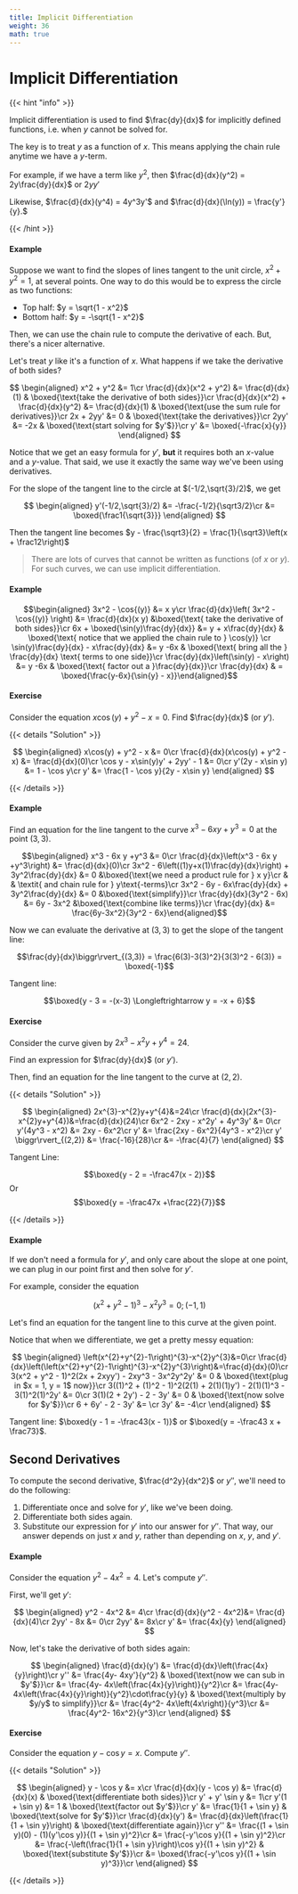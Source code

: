 ```yaml
---
title: Implicit Differentiation
weight: 36
math: true
---
```



# Implicit Differentiation

{{< hint "info" >}}

Implicit differentiation is used to find $\frac{dy}{dx}$ for implicitly defined functions, i.e. when $y$ cannot be solved for.
 
The key is to treat $y$ as a function of $x$. This means applying the chain rule anytime we have a $y$-term.

For example, if we have a term like $y^2$, then $\frac{d}{dx}(y^2) = 2y\frac{dy}{dx}$ or $2yy'$

Likewise, $\frac{d}{dx}(y^4) = 4y^3y'$ and $\frac{d}{dx}(\ln(y)) = \frac{y'}{y}.$

{{< /hint >}}

#### Example

Suppose we want to find the slopes of lines tangent to the unit circle, $x^2 + y^2 = 1$, at several points. One way to do this would be to express the circle as two functions: 

- Top half: $y = \sqrt{1 - x^2}$
- Bottom half: $y = -\sqrt{1 - x^2}$

Then, we can use the chain rule to compute the derivative of each. But, there's a nicer alternative. 

Let's treat $y$ like it's a function of $x$. What happens if we take the derivative of both sides?

$$
\begin{aligned}
x^2 + y^2 &= 1\cr
\frac{d}{dx}(x^2 + y^2) &= \frac{d}{dx}(1)
 &  \boxed{\text{take the derivative of both sides}}\cr
\frac{d}{dx}(x^2) + \frac{d}{dx}(y^2) &= \frac{d}{dx}(1)
 &  \boxed{\text{use the sum rule for derivatives}}\cr
2x + 2yy' &= 0
 &  \boxed{\text{take the derivatives}}\cr
2yy' &= -2x
 &  \boxed{\text{start solving for $y'$}}\cr
y' &= \boxed{-\frac{x}{y}}
\end{aligned}
$$

Notice that we get an easy formula for $y'$, **but** it requires both an $x$-value and a $y$-value. That said, we use it exactly the same way we've been using derivatives. 

For the slope of the tangent line to the circle at $(-1/2,\sqrt{3}/2)$, we get

$$
\begin{aligned}
y'(-1/2,\sqrt{3}/2) &= -\frac{-1/2}{\sqrt3/2}\cr
&= \boxed{\frac1{\sqrt{3}}}
\end{aligned}
$$

Then the tangent line becomes $y - \frac{\sqrt3}{2} = \frac{1}{\sqrt3}\left(x + \frac12\right)$

> There are lots of curves that cannot be written as functions (of $x$ or $y$). For such curves, we can use implicit differentiation. 

#### Example

$$\begin{aligned}
3x^2 - \cos{(y)} &= x y\cr
\frac{d}{dx}\left( 3x^2 - \cos{(y)} \right) &= \frac{d}{dx}(x y) &\boxed{\text{ take the derivative of both sides}}\cr
6x + \boxed{\sin(y)\frac{dy}{dx}} &= y + x\frac{dy}{dx} & \boxed{\text{ notice that we applied the chain rule to } \cos(y)} \cr
\sin(y)\frac{dy}{dx} - x\frac{dy}{dx} &= y -6x & \boxed{\text{ bring all the } \frac{dy}{dx} \text{ terms to one side}}\cr
\frac{dy}{dx}\left(\sin(y) - x\right) &= y -6x & \boxed{\text{ factor out a }\frac{dy}{dx}}\cr
\frac{dy}{dx} & = \boxed{\frac{y-6x}{\sin{y} - x}}\end{aligned}$$


#### Exercise

Consider the equation $x\cos(y) + y^2 - x = 0$. Find $\frac{dy}{dx}$ (or $y'$). 


{{< details "Solution" >}}

$$
\begin{aligned}
x\cos(y) + y^2 - x &= 0\cr
\frac{d}{dx}(x\cos(y) + y^2 - x) &= \frac{d}{dx}(0)\cr
\cos y - x\sin(y)y' + 2yy' - 1 &= 0\cr
y'(2y - x\sin y) &= 1 - \cos y\cr
y' &= \frac{1 - \cos y}{2y - x\sin y}
\end{aligned}
$$

{{< /details >}}


#### Example

Find an equation for the line tangent to the curve $x^3 - 6xy +y^3 = 0$
at the point $(3,3)$.

$$\begin{aligned}
    x^3 - 6x y +y^3 &= 0\cr
    \frac{d}{dx}\left(x^3 - 6x y +y^3\right) &= \frac{d}{dx}(0)\cr
    3x^2 - 6\left((1)y+x(1)\frac{dy}{dx}\right) + 3y^2\frac{dy}{dx} &= 0 &\boxed{\text{we need a product rule for } x y}\cr
    &  &  \textit{ and chain rule for } y\text{-terms}\cr
    3x^2 - 6y - 6x\frac{dy}{dx} + 3y^2\frac{dy}{dx} &= 0 &\boxed{\text{simplify}}\cr
    \frac{dy}{dx}(3y^2 - 6x) &= 6y - 3x^2 &\boxed{\text{combine like terms}}\cr
    \frac{dy}{dx} &= \frac{6y-3x^2}{3y^2 - 6x}\end{aligned}$$

Now we can evaluate the derivative at $(3,3)$ to get the slope of the
tangent line:

$$\frac{dy}{dx}\biggr\rvert_{(3,3)} = \frac{6(3)-3(3)^2}{3(3)^2 - 6(3)} = \boxed{-1}$$

Tangent line:

$$\boxed{y - 3 = -(x-3) \Longleftrightarrow y = -x + 6}$$

#### Exercise 

Consider the curve given by $2x^{3}-x^{2}y+y^{4}=24$.

Find an expression for $\frac{dy}{dx}$ (or $y'$). 

Then, find an equation for the line tangent to the curve at $(2,2)$. 

{{< details "Solution" >}}

$$
\begin{aligned}
2x^{3}-x^{2}y+y^{4}&=24\cr
\frac{d}{dx}(2x^{3}-x^{2}y+y^{4})&=\frac{d}{dx}(24)\cr
6x^2 - 2xy - x^2y' + 4y^3y' &= 0\cr
y'(4y^3 - x^2) &= 2xy - 6x^2\cr
y' &= \frac{2xy - 6x^2}{4y^3 - x^2}\cr
y' \biggr\rvert_{(2,2)} &= \frac{-16}{28}\cr
&= -\frac{4}{7}
\end{aligned}
$$

Tangent Line: 

$$\boxed{y - 2 = -\frac47(x - 2)}$$
Or 
$$\boxed{y = -\frac47x +\frac{22}{7}}$$

{{< /details >}}

#### Example

If we don't need a formula for $y'$, and only care about the slope at one point, we can plug in our point first and then solve for $y'$.

For example, consider the equation

$$\left(x^{2}+y^{2}-1\right)^{3}-x^{2}y^{3}=0;  (-1,1)$$

Let's find an equation for the tangent line to this curve at the given point. 

Notice that when we differentiate, we get a pretty messy equation: 

$$
\begin{aligned}
\left(x^{2}+y^{2}-1\right)^{3}-x^{2}y^{3}&=0\cr
\frac{d}{dx}\left(\left(x^{2}+y^{2}-1\right)^{3}-x^{2}y^{3}\right)&=\frac{d}{dx}(0)\cr
3(x^2 + y^2 - 1)^2(2x + 2xyy') - 2xy^3 - 3x^2y^2y' &= 0
 &  \boxed{\text{plug in $x = 1, y = 1$ now}}\cr
3((1)^2 + (1)^2 - 1)^2(2(1) + 2(1)(1)y') - 2(1)(1)^3 - 3(1)^2(1)^2y' &= 0\cr
3(1)(2 + 2y') - 2 - 3y' &= 0
 &  \boxed{\text{now solve for $y'$}}\cr
6 + 6y' - 2 - 3y' &= \cr
3y' &= -4\cr
\end{aligned}
$$

Tangent line: $\boxed{y - 1 = -\frac43(x - 1)}$ or $\boxed{y = -\frac43 x + \frac73}$.



## Second Derivatives

To compute the second derivative, $\frac{d^2y}{dx^2}$ or $y''$, we'll need to do the following: 

1. Differentiate once and solve for $y'$, like we've been doing. 
2. Differentiate both sides again. 
3. Substitute our expression for $y'$ into our answer for $y''$. That way, our answer depends on just $x$ and $y$, rather than depending on $x,$ $y$, and $y'$. 

#### Example

Consider the equation $y^2 - 4x^2 = 4$. Let's compute $y''$.  

First, we'll get $y'$:

$$
\begin{aligned}
y^2 - 4x^2 &= 4\cr
\frac{d}{dx}(y^2 - 4x^2)&= \frac{d}{dx}(4)\cr
2yy' - 8x &= 0\cr
2yy' &= 8x\cr
y' &= \frac{4x}{y}
\end{aligned}
$$

Now, let's take the derivative of both sides again: 

$$
\begin{aligned}
\frac{d}{dx}(y') &= \frac{d}{dx}\left(\frac{4x}{y}\right)\cr
y'' &= \frac{4y- 4xy'}{y^2} &  \boxed{\text{now we can sub in $y'$}}\cr
&= \frac{4y- 4x\left(\frac{4x}{y}\right)}{y^2}\cr
&= \frac{4y- 4x\left(\frac{4x}{y}\right)}{y^2}\cdot\frac{y}{y}
 &  \boxed{\text{multiply by $y/y$ to simplify}}\cr
&= \frac{4y^2- 4x\left(4x\right)}{y^3}\cr
&= \frac{4y^2- 16x^2}{y^3}\cr
\end{aligned}
$$

#### Exercise

Consider the equation $y - \cos y = x$. Compute $y''$. 

{{< details "Solution" >}}

$$
\begin{aligned}
y - \cos y &= x\cr
\frac{d}{dx}(y - \cos y) &= \frac{d}{dx}(x)
 &  \boxed{\text{differentiate both sides}}\cr
y' + y' \sin y &= 1\cr
y'(1 + \sin y) &= 1
 &  \boxed{\text{factor out $y'$}}\cr
y' &= \frac{1}{1 + \sin y}
 &  \boxed{\text{solve for $y'$}}\cr
\frac{d}{dx}(y') &= \frac{d}{dx}\left(\frac{1}{1 + \sin y}\right)
 &  \boxed{\text{differentiate again}}\cr
y'' &= \frac{(1 + \sin y)(0) - (1)(y'\cos y)}{(1 + \sin y)^2}\cr
&= \frac{-y'\cos y}{(1 + \sin y)^2}\cr
&= \frac{-\left(\frac{1}{1 + \sin y}\right)\cos y}{(1 + \sin y)^2}
 &  \boxed{\text{substitute $y'$}}\cr
&= \boxed{\frac{-y'\cos y}{(1 + \sin y)^3}}\cr
\end{aligned}
$$

{{< /details >}}